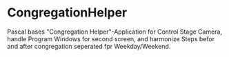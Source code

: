 # CongregationHelper
 
Pascal bases "Congregation Helper"-Application for Control Stage Camera, handle Program Windows for second screen, and harmonize Steps befor and after congregation seperated fpr Weekday/Weekend.